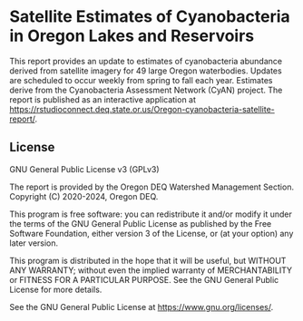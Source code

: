 # Satellite Estimates of Cyanobacteria in Oregon Lakes and Reservoirs

This report provides an update to estimates of cyanobacteria abundance derived from satellite imagery for 49 large Oregon waterbodies. Updates are scheduled to occur weekly from spring to fall each year. Estimates derive from the Cyanobacteria Assessment Network (CyAN) project. The report is published as an interactive application at https://rstudioconnect.deq.state.or.us/Oregon-cyanobacteria-satellite-report/.



## License
GNU General Public License v3 (GPLv3)

The report is provided by the Oregon DEQ Watershed Management Section. Copyright (C) 2020-2024, Oregon DEQ.

This program is free software: you can redistribute it and/or modify it under the terms of the GNU General Public License as published by the Free Software Foundation, either version 3 of the License, or (at your option) any later version.

This program is distributed in the hope that it will be useful, but WITHOUT ANY WARRANTY; without even the implied warranty of MERCHANTABILITY or FITNESS FOR A PARTICULAR PURPOSE. See the GNU General Public License for more details.

See the GNU General Public License at https://www.gnu.org/licenses/.

